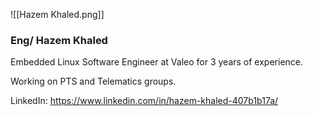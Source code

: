 ![[Hazem Khaled.png]]
### Eng/ Hazem Khaled

Embedded Linux Software Engineer at Valeo for 3 years of experience.

Working on PTS and Telematics groups.

LinkedIn: https://www.linkedin.com/in/hazem-khaled-407b1b17a/

